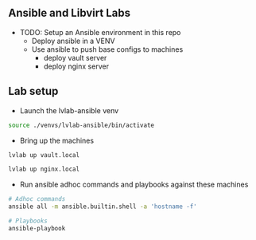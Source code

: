 ## Ansible and Libvirt Labs

- TODO: Setup an Ansible environment in this repo
  - Deploy ansible in a VENV
  - Use ansible to push base configs to machines
    - deploy vault server
    - deploy nginx server

## Lab setup

- Launch the lvlab-ansible venv

```bash
source ./venvs/lvlab-ansible/bin/activate
```

- Bring up the machines

```bash
lvlab up vault.local

lvlab up nginx.local
```

- Run ansible adhoc commands and playbooks against these machines

```bash
# Adhoc commands
ansible all -m ansible.builtin.shell -a 'hostname -f'

# Playbooks
ansible-playbook
```
